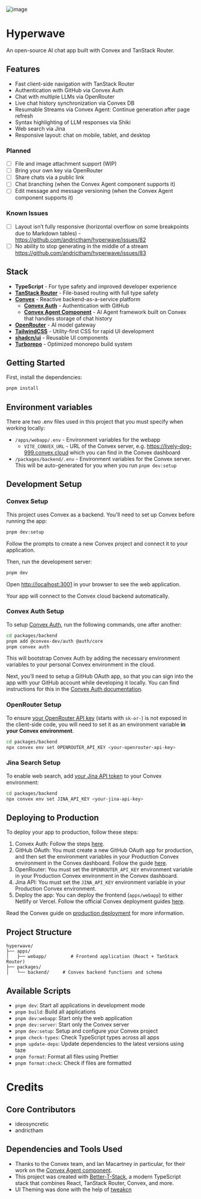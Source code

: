 ![image](https://github.com/user-attachments/assets/a30e8af8-8ab0-492e-af7d-c0cfaf29aa31)

# Hyperwave
An open-source AI chat app built with Convex and TanStack Router.

## Features

- Fast client-side navigation with TanStack Router
- Authentication with GitHub via Convex Auth
- Chat with multiple LLMs via OpenRouter
- Live chat history synchronization via Convex DB
- Resumable Streams via Convex Agent: Continue generation after page refresh
- Syntax highlighting of LLM responses via Shiki
- Web search via Jina
- Responsive layout: chat on mobile, tablet, and desktop

### Planned

- [ ] File and image attachment support (WIP)
- [ ] Bring your own key via OpenRouter
- [ ] Share chats via a public link
- [ ] Chat branching (when the Convex Agent component supports it)
- [ ] Edit message and message versioning (when the Convex Agent component supports it)

### Known Issues

- [ ] Layout isn’t fully responsive (horizontal overflow on some breakpoints due to Markdown tables) - https://github.com/andrictham/hyperwave/issues/82
- [ ] No ability to stop generating in the middle of a stream https://github.com/andrictham/hyperwave/issues/83

## Stack

- **TypeScript** - For type safety and improved developer experience
- [**TanStack Router**](https://tanstack.com/router/latest) - File-based routing with full type safety
- [**Convex**](https://www.convex.dev/) - Reactive backend-as-a-service platform
  - [**Convex Auth**](https://labs.convex.dev/auth) - Authentication with GitHub
  - [**Convex Agent Component**](https://convex.dev/docs/agent-component) - AI Agent framework built on Convex that handles storage of chat history
- [**OpenRouter**](https://openrouter.ai/) - AI model gateway
- [**TailwindCSS**](https://tailwindcss.com/) - Utility-first CSS for rapid UI development
- [**shadcn/ui**](https://ui.shadcn.com/) - Reusable UI components
- [**Turborepo**](https://turborepo.com/) - Optimized monorepo build system

## Getting Started

First, install the dependencies:

```bash
pnpm install
```

## Environment variables

There are two .env files used in this project that you must specify when working locally:

- `/apps/webapp/.env` - Environment variables for the webapp
  - `VITE_CONVEX_URL` - URL of the Convex server, e.g. https://lively-dog-999.convex.cloud which you can find in the Convex dashboard
- `/packages/backend/.env` - Environment variables for the Convex server. This will be auto-generated for you when you run `pnpm dev:setup`

## Development Setup

### Convex Setup

This project uses Convex as a backend. You'll need to set up Convex before running the app:

```bash
pnpm dev:setup
```

Follow the prompts to create a new Convex project and connect it to your application.

Then, run the development server:

```bash
pnpm dev
```

Open [http://localhost:3001](http://localhost:3001) in your browser to see the web application.

Your app will connect to the Convex cloud backend automatically.

### Convex Auth Setup

To setup [Convex Auth](https://labs.convex.dev/auth), run the following commands, one after another:

```bash
cd packages/backend
pnpm add @convex-dev/auth @auth/core
pnpm convex auth
```

This will bootstrap Convex Auth by adding the necessary environment variables to your personal Convex environment in the cloud.

Next, you’ll need to setup a GitHub OAuth app, so that you can sign into the app with your GitHub account while developing it locally. You can find instructions for this in the [Convex Auth documentation](https://labs.convex.dev/auth/config/oauth/github).

### OpenRouter Setup

To ensure [your OpenRouter API key](https://openrouter.ai/settings/keys) (starts with `sk-or-`) is not exposed in the client-side code, you will need to set it as an environment variable **in your Convex environment**.

```bash
cd packages/backend
npx convex env set OPENROUTER_API_KEY <your-openrouter-api-key>
```

### Jina Search Setup

To enable web search, add [your Jina API token](https://jina.ai/) to your Convex environment:

```bash
cd packages/backend
npx convex env set JINA_API_KEY <your-jina-api-key>
```

## Deploying to Production

To deploy your app to production, follow these steps:

1. Convex Auth: Follow the steps [here](https://labs.convex.dev/auth/production).
2. GitHub OAuth: You must create a new GitHub OAuth app for production, and then set the environment variables in your Production Convex environment in the Convex dashboard. Follow the guide [here](https://labs.convex.dev/auth/config/oauth/github).
3. OpenRouter: You must set the `OPENROUTER_API_KEY` environment variable in your Production Convex environment in the Convex dashboard.
4. Jina API: You must set the `JINA_API_KEY` environment variable in your Production Convex environment.
5. Deploy the app: You can deploy the frontend (`apps/webapp`) to either Netlify or Vercel. Follow the official Convex deployment guides [here](https://docs.convex.dev/production/hosting/).

Read the Convex guide on [production deployment](https://docs.convex.dev/production) for more information.

## Project Structure

```
hyperwave/
├── apps/
│   ├── webapp/         # Frontend application (React + TanStack Router)
├── packages/
│   └── backend/     # Convex backend functions and schema

```

## Available Scripts

- `pnpm dev`: Start all applications in development mode
- `pnpm build`: Build all applications
- `pnpm dev:webapp`: Start only the web application
- `pnpm dev:server`: Start only the Convex server
- `pnpm dev:setup`: Setup and configure your Convex project
- `pnpm check-types`: Check TypeScript types across all apps
- `pnpm update-deps`: Update dependencies to the latest versions using taze
- `pnpm format`: Format all files using Prettier
- `pnpm format:check`: Check if files are formatted

# Credits

## Core Contributors

- ideosyncretic
- andrictham

## Dependencies and Tools Used

- Thanks to the Convex team, and Ian Macartney in particular, for their work on the [Convex Agent component](https://github.com/get-convex/agent).
- This project was created with [Better-T-Stack](https://github.com/AmanVarshney01/create-better-t-stack), a modern TypeScript stack that combines React, TanStack Router, Convex, and more.
- UI Theming was done with the help of [tweakcn](https://tweakcn.com/)
